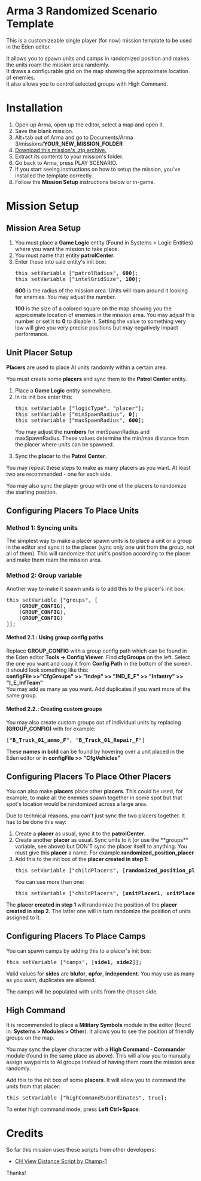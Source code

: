 # Arma 3 Randomized Scenario Template

This is a customizeable single player (for now) mission template to be used in the Eden editor.

It allows you to spawn units and camps in randomized position and makes the units roam the mission area randomly.<br>
It draws a configurable grid on the map showing the approximate location of enemies.<br>
It also allows you to control selected groups with High Command.

# Installation

1. Open up Arma, open up the editor, select a map and open it.
2. Save the blank mission.
3. Alt+tab out of Arma and go to Documents/Arma 3/missions/<b>YOUR_NEW_MISSION_FOLDER</b>
4. [Download this mission's .zip archive.](https://github.com/RimantasGalvonas/RandomizedArma3Mission/releases/download/current/RandomizedMission.zip)
5. Extract its contents to your mission's folder.
6. Go back to Arma, press PLAY SCENARIO.
7. If you start seeing instructions on how to setup the mission, you've installed the template correctly.
8. Follow the **Mission Setup** instructions below or in-game.

# Mission Setup

## Mission Area Setup

<ol>
<li>You must place a <b>Game Logic</b> entity (Found in Systems > Logic Entities) where you want the mission to take place.</li>
<li>You must name that entity <b>patrolCenter</b>.</li>
<li>
Enter these into said entity's init box:
<pre>
this setVariable ["patrolRadius", <b>600</b>];
this setVariable ["intelGridSize", <b>100</b>];
</pre>
<b>600</b> is the radius of the mission area. Units will roam around it looking for enemies. You may adjust the number.

<b>100</b> is the size of a colored square on the map showing you the approximate location of enemies in the mission area. You may adjust this number or set it to <b>0</b> to disable it. Setting the value to something very low will give you very precise positions but may negatively impact performance.
</li>
</ol>

## Unit Placer Setup
<b>Placers</b> are used to place AI units randomly within a certain area.

You must create some <b>placers</b> and sync them to the <b>Patrol Center</b> entity.
<ol>
<li>Place a <b>Game Logic</b> entity somewhere.
<li>
In its init box enter this:<br>
<pre>
this setVariable ["logicType", "placer"];
this setVariable ["minSpawnRadius", <b>0</b>];
this setVariable ["maxSpawnRadius", <b>600</b>];
</pre>

You may adjust the **numbers** for minSpawnRadius and maxSpawnRadius. These values determine the min/max distance from the placer where units can be spawned.
</li>

<li>Sync the <b>placer</b> to the <b>Patrol Center</b>.</li>
</ol>

You may repeat these steps to make as many placers as you want. At least two are recommended - one for each side.

You may also sync the player group with one of the placers to randomize the starting position.

## Configuring Placers To Place Units

### Method 1: Syncing units

The simplest way to make a placer spawn units is to place a unit or a group in the editor and sync it to the placer (sync only one unit from the group, not all of them). This will randomize that unit's position according to the placer and make them roam the mission area.

### Method 2: Group variable
Another way to make it spawn units is to add this to the placer's init box:
<pre>
this setVariable ["groups", [
    (<b>GROUP_CONFIG</b>),
    (<b>GROUP_CONFIG</b>),
    (<b>GROUP_CONFIG</b>)
]];
</pre>
#### Method 2.1.: Using group config paths
Replace **GROUP_CONFIG** with a group config path which can be found in the Eden editor **Tools -> Config Viewer**. Find **cfgGroups** on the left. Select the one you want and copy it from **Config Path** in the bottom of the screen. It should look something like this:<br>
**configFile >>"CfgGroups" >> "Indep" >> "IND_E_F" >> "Infantry" >> "I_E_InfTeam"**<br>
You may add as many as you want. Add duplicates if you want more of the same group.
#### Method 2.2.: Creating custom groups
You may also create custom groups out of individual units by replacing **(GROUP_CONFIG)** with for example:
<pre>
["<b>B_Truck_01_ammo_F</b>", "<b>B_Truck_01_Repair_F</b>"]
</pre>
These <b>names in bold</b> can be found by hovering over a unit placed in the Eden editor or in **configFile >> "CfgVehicles"**

## Configuring Placers To Place Other Placers

You can also make **placers** place other **placers**. This could be used, for example, to make all the enemies spawn together in some spot but that spot's location would be randomized across a large area.

Due to technical reasons, you can't just sync the two placers together. It has to be done this way:
<ol>
<li>Create a <b>placer</b> as usual, sync it to the <b>patrolCenter</b>.
<li>Create another <b>placer</b> as usual. Sync units to it (or use the **groups** variable, see above) but DON'T sync the placer itself to anything. You must give this <b>placer</b> a name. For example <b>randomized_position_placer</b></li>
<li>
Add this to the init box of the <b>placer created in step 1</b>:
<pre>
this setVariable ["childPlacers", [<b>randomized_position_placer</b>]];
</pre>

You can use more than one:<br>
<pre>
this setVariable ["childPlacers", [<b>unitPlacer1</b>, <b>unitPlacer2</b>]];
</pre>
</li>
</ol>

The **placer created in step 1** will randomize the position of the **placer created in step 2**. The latter one will in turn randomize the position of units assigned to it.

## Configuring Placers To Place Camps

You can spawn camps by adding this to a placer's init box:
<pre>
this setVariable ["camps", [<b>side1</b>, <b>side2</b>]];
</pre>

Valid values for **sides** are **blufor**, **opfor**, **independent**. You may use as many as you want, duplicates are allowed.

The camps will be populated with units from the chosen side.

## High Command

It is recommended to place a **Military Symbols** module in the editor (found in: **Systems > Modules > Other**). It allows you to see the position of friendly groups on the map.

You may sync the player character with a **High Command - Commander** module (found in the same place as above). This will allow you to manually assign waypoints to AI groups instead of having them roam the mission area randomly.

Add this to the init box of some **placers**. It will allow you to command the units from that placer:
<pre>
this setVariable ["highCommandSubordinates", true];
</pre>
To enter high command mode, press **Left Ctrl+Space**.

# Credits

So far this mission uses these scripts from other developers:

- [CH View Distance Script by Champ-1](https://www.armaholic.com/page.php?id=27390)

Thanks!
